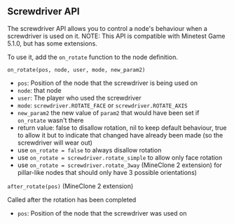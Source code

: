 Screwdriver API
---------------

The screwdriver API allows you to control a node's behaviour when a screwdriver is used on it.
NOTE: This API is compatible with Minetest Game 5.1.0, but has some extensions.

To use it, add the `on_rotate` function to the node definition.

`on_rotate(pos, node, user, mode, new_param2)`

 * `pos`: Position of the node that the screwdriver is being used on
 * `node`: that node
 * `user`: The player who used the screwdriver
 * `mode`: `screwdriver.ROTATE_FACE` or `screwdriver.ROTATE_AXIS`
 * `new_param2` the new value of `param2` that would have been set if `on_rotate` wasn't there
 * return value: false to disallow rotation, nil to keep default behaviour, true to allow
 	it but to indicate that changed have already been made (so the screwdriver will wear out)
 * use `on_rotate = false` to always disallow rotation
 * use `on_rotate = screwdriver.rotate_simple` to allow only face rotation
 * use `on_rotate = screwdriver.rotate_3way` (MineClone 2 extension) for pillar-like nodes that should only have 3 possible orientations)



`after_rotate(pos)` (MineClone 2 extension)

Called after the rotation has been completed

 * `pos`: Position of the node that the screwdriver was used on
